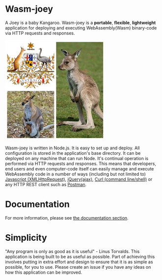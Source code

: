 
# Wasm-joey
A Joey is a baby Kangaroo. Wasm-joey is a **portable**, **flexible**, **lightweight** application for deploying and executing WebAssembly(Wasm) binary-code via HTTP requests and responses.

![Image of Joey](images/wasm-joey-tiny.jpg)

Wasm-joey is written in Node.js. It is easy to set up and deploy. All configuration is stored in the application's base directory. It can be deployed on any machine that can run Node. It's continual operation is performed via HTTP requests and responses. This means that developers, end users and even computer-code itself can easily manage and execute WebAssembly code in a number of ways (including but not limited to) [Javascript (XMLHttpRequest)](https://www.w3schools.com/xml/xml_http.asp), [jQuery(ajax)](https://api.jquery.com/jquery.ajax/), [Curl (command line/shell)](https://curl.haxx.se/docs/httpscripting.html#POST) or any HTTP REST client such as [Postman](https://www.postman.com/).

# Documentation
For more information, please see [the documentation section](documentation).

# Simplicity
"Any program is only as good as it is useful" - Linus Torvalds. This application is being built to be as useful as possible. Part of achieving this involves putting in extra effort and design to ensure that it is as simple as possible, for you to use. Please create an issue if you have any ideas on how this application can be improved. 
